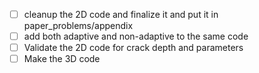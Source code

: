 - [ ] cleanup the 2D code and finalize it and put it in paper_problems/appendix
- [ ] add both adaptive and non-adaptive to the same code
- [ ] Validate the 2D code for crack depth and parameters
- [ ] Make the 3D code 
